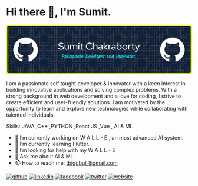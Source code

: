 # Hi there 👋, I'm Sumit.
![Passionate Developer and Innovator.](https://github.com/Sumit19Chakraborty/github-header-image/blob/a3792812ee04540681a6522e9f0ec72e05b55833/github-header-image.png)

I am a passionate self taught developer & innovator with a keen interest in building innovative applications and solving complex problems. With a strong background in web development and a love for coding, I strive to create efficient and user-friendly solutions. I am motivated by the opportunity to learn and explore new technologies while collaborating with talented individuals.

<!---
Sumit19Chakraborty/Sumit19Chakraborty is a ✨ special ✨ repository because its `README.md` (this file) appears on your GitHub profile.
You can click the Preview link to take a look at your changes.
--->
Skills: JAVA ,C++ ,PYTHON  ,React JS ,Vue , AI & ML

- 🔭 I’m currently working on W A L L - E , an most advanced AI system. 
- 🌱 I’m currently learning Flutter. 
- 🤔 I’m looking for help with my W A L L - E 
- 💬 Ask me about AI & ML. 
- 📫 How to reach me: tbiggbull@gmail.com 


[<img src='https://cdn.jsdelivr.net/npm/simple-icons@3.0.1/icons/github.svg' alt='github' height='40'>](https://github.com/Sumit19Chakraborty)  [<img src='https://cdn.jsdelivr.net/npm/simple-icons@3.0.1/icons/linkedin.svg' alt='linkedin' height='40'>](https://www.linkedin.com/in/sumit-chakraborty-aaa47527b/)  [<img src='https://cdn.jsdelivr.net/npm/simple-icons@3.0.1/icons/facebook.svg' alt='facebook' height='40'>](https://www.facebook.com/sumit.chakroborty.148)  [<img src='https://cdn.jsdelivr.net/npm/simple-icons@3.0.1/icons/twitter.svg' alt='twitter' height='40'>](https://twitter.com/tbiggbull)  [<img src='https://cdn.jsdelivr.net/npm/simple-icons@3.0.1/icons/icloud.svg' alt='website' height='40'>](https://sumitchakraborty.netlify.app/)  
